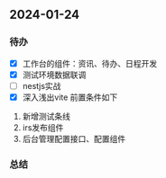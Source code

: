 ## 2024-01-24

### 待办
- [x] 工作台的组件：资讯、待办、日程开发
- [x] 测试环境数据联调
- [ ] nestjs实战
- [x] 深入浅出vite
前置条件如下
1. 新增测试条线  
2. irs发布组件  
3. 后台管理配置接口、配置组件
### 总结

